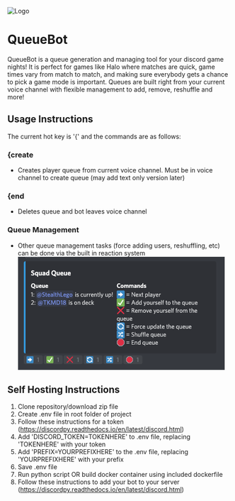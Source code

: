 ![Logo](/resources/icon.png)
# QueueBot
QueueBot is a queue generation and managing tool for your discord game nights! It is perfect for games like Halo where matches are quick, game times vary from match to match, and making sure everybody gets a chance to pick a game mode is important. Queues are built right from your current voice channel with flexible management to add, remove, reshuffle and more!
 
 ## Usage Instructions
 The current hot key is '{' and the commands are as follows:
 
 ### {create
 - Creates player queue from current voice channel. Must be in voice channel to create queue (may add text only version later)
 
 ### {end
 - Deletes queue and bot leaves voice channel
 
 ### Queue Management
 - Other queue management tasks (force adding users, reshuffling, etc) can be done via the built in reaction system
 ![screenshot](/resources/screenshot.png)
 
 ## Self Hosting Instructions
 1. Clone repository/download zip file
 2. Create .env file in root folder of project
 3. Follow these instructions for a token (https://discordpy.readthedocs.io/en/latest/discord.html)
 4. Add 'DISCORD_TOKEN=TOKENHERE' to .env file, replacing 'TOKENHERE' with your token
 5. Add 'PREFIX=YOURPREFIXHERE' to the .env file, replacing 'YOURPREFIXHERE' with your prefix
 6. Save .env file
 7. Run python script OR build docker container using included dockerfile
 8. Follow these instructions to add your bot to your server (https://discordpy.readthedocs.io/en/latest/discord.html)
